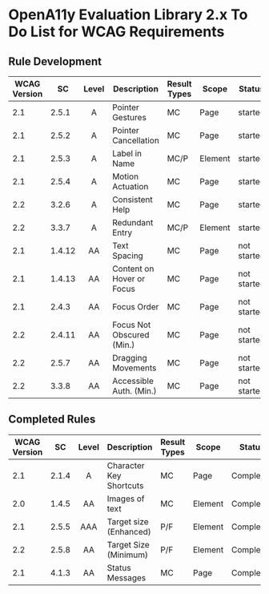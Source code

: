 # OpenA11y Evaluation Library 2.x To Do List for WCAG Requirements

## Rule Development

| WCAG Version  | SC      | Level | Description               | Result Types | Scope | Status |
| ------------- | ------- | :---: | -----------               | ------------ | ----- | ------ |
| 2.1          | 2.5.1    | A     | Pointer Gestures          | MC   | Page    | started |
| 2.1          | 2.5.2    | A     | Pointer Cancellation      | MC   | Page    | started |
| 2.1          | 2.5.3    | A     | Label in Name             | MC/P | Element | started |
| 2.1          | 2.5.4    | A     | Motion Actuation          | MC   | Page    | started |
| 2.2          | 3.2.6    | A     | Consistent Help           | MC   | Page    | started |
| 2.2          | 3.3.7    | A     | Redundant Entry           | MC/P | Element | started |
| 2.1          | 1.4.12   | AA    | Text Spacing              | MC   | Page    | not started |
| 2.1          | 1.4.13   | AA    | Content on Hover or Focus | MC   | Page    | not started |
| 2.1          | 2.4.3    | AA    | Focus Order               | MC   | Page    | not started |
| 2.2          | 2.4.11   | AA    | Focus Not Obscured (Min.) | MC   | Page    | not started |
| 2.2          | 2.5.7    | AA    | Dragging Movements        | MC   | Page    | not started |
| 2.2          | 3.3.8    | AA    | Accessible Auth. (Min.)   | MC   | Page    | not started |

## Completed Rules

| WCAG Version  | SC      | Level | Description            | Result Types | Scope | Status |
| ------------- | ------- | :---: | -----------            | ------------ | ----- | ------ |
| 2.1          | 2.1.4    | A     | Character Key Shortcuts   | MC   | Page  | Complete |
| 2.0          | 1.4.5    | AA    | Images of text         | MC  | Element | Complete |
| 2.1          | 2.5.5    | AAA   | Target size (Enhanced) | P/F | Element | Completed |
| 2.2          | 2.5.8    | AA    | Target Size (Minimum)  | P/F | Element | Completed |
| 2.1          | 4.1.3    | AA    | Status Messages        | MC  | Page    | Completed |
